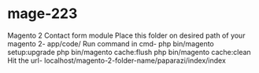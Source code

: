 # mage-223
Magento 2 Contact form module
Place this folder on desired path of your magento 2- app/code/ 
Run command in cmd- php bin/magento setup:upgrade
php bin/magento cache:flush
php bin/magento cache:clean
Hit the url- localhost/magento-2-folder-name/paparazi/index/index
